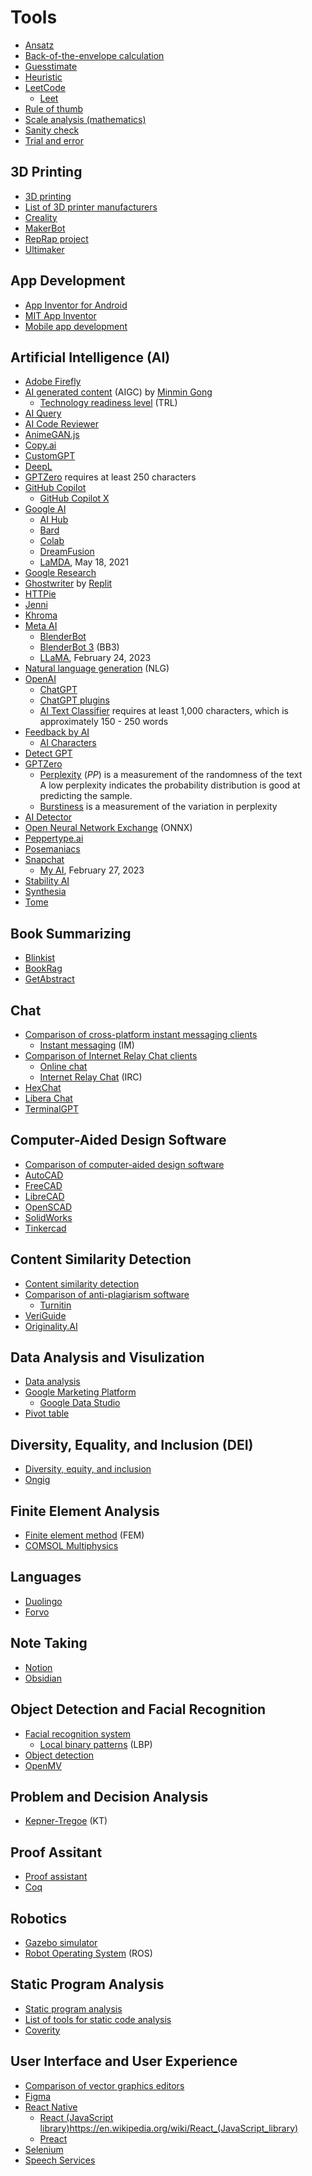 # Tools
* [Ansatz](https://en.wikipedia.org/wiki/Ansatz)
* [Back-of-the-envelope calculation](https://en.wikipedia.org/wiki/Back-of-the-envelope_calculation)
* [Guesstimate](https://en.wikipedia.org/wiki/Guesstimate)
* [Heuristic](https://en.wikipedia.org/wiki/Heuristic)
* [LeetCode](https://github.com/wisdompeak/LeetCode)
  * [Leet](https://en.wikipedia.org/wiki/Leet)
* [Rule of thumb](https://en.wikipedia.org/wiki/Rule_of_thumb)
* [Scale analysis (mathematics)](https://en.wikipedia.org/wiki/Scale_analysis_(mathematics))
* [Sanity check](https://en.wikipedia.org/wiki/Sanity_check)
* [Trial and error](https://en.wikipedia.org/wiki/Trial_and_error)
## 3D Printing
* [3D printing](https://en.wikipedia.org/wiki/3D_printing)
* [List of 3D printer manufacturers](https://en.wikipedia.org/wiki/List_of_3D_printer_manufacturers)
* [Creality](https://en.wikipedia.org/wiki/Creality)
* [MakerBot](https://en.wikipedia.org/wiki/MakerBot)
* [RepRap project](https://en.wikipedia.org/wiki/RepRap_project)
* [Ultimaker](https://en.wikipedia.org/wiki/Ultimaker)
## App Development
* [App Inventor for Android](https://en.wikipedia.org/wiki/App_Inventor_for_Android)
* [MIT App Inventor](https://appinventor.mit.edu/)
* [Mobile app development](https://en.wikipedia.org/wiki/Mobile_app_development)
## Artificial Intelligence (AI)
* [Adobe Firefly](https://www.adobe.com/sensei/generative-ai/firefly.html)
* [AI generated content](https://github.com/gongminmin/awesome-aigc) (AIGC) by [Minmin Gong](https://www.linkedin.com/in/minmin-gong-51323138/)
  * [Technology readiness level](https://en.wikipedia.org/wiki/Technology_readiness_level) (TRL)
* [AI Query](https://www.aiquery.co/)
* [AI Code Reviewer](https://ai-code-reviewer.com/)
* [AnimeGAN.js](https://animegan.js.org/)
* [Copy.ai](https://www.copy.ai/)
* [CustomGPT](https://customgpt.ai/)
* [DeepL](https://www.deepl.com/)
* [GPTZero](https://gptzero.me/) requires at least 250 characters
* [GitHub Copilot](https://en.wikipedia.org/wiki/GitHub_Copilot)
  * [GitHub Copilot X](https://github.com/features/preview/copilot-x)
* [Google AI](https://ai.google/tools/)
  * [AI Hub](https://aihub.cloud.google.com/u/0/)
  * [Bard](https://bard.google.com/)
  * [Colab](https://colab.research.google.com/notebooks/welcome.ipynb)
  * [DreamFusion](https://dreamfusion3d.github.io/)
  * [LaMDA](https://blog.google/technology/ai/lamda/), May 18, 2021
* [Google Research](https://research.google/tools/)
* [Ghostwriter](https://replit.com/site/ghostwriter) by [Replit](https://en.wikipedia.org/wiki/Replit)
* [HTTPie](https://httpie.io/)
* [Jenni](https://jenni.ai/)
* [Khroma](https://www.khroma.co/)
* [Meta AI](https://en.wikipedia.org/wiki/Meta_AI)
  * [BlenderBot](https://blenderbot.ai/)
  * [BlenderBot 3](https://parl.ai/projects/bb3/) (BB3)
  * [LLaMA](https://ai.facebook.com/blog/large-language-model-llama-meta-ai/), February 24, 2023
* [Natural language generation](https://en.wikipedia.org/wiki/Natural_language_generation) (NLG)
* [OpenAI](https://openai.com/)
  * [ChatGPT](https://chat.openai.com/chat)
  * [ChatGPT plugins](https://openai.com/blog/chatgpt-plugins)
  * [AI Text Classifier](https://platform.openai.com/ai-text-classifier) requires at least 1,000 characters, which is approximately 150 - 250 words
* [Feedback by AI](https://feedbackbyai.com/)
  * [AI Characters](https://feedbackbyai.com/characters)
* [Detect GPT](https://chrome.google.com/webstore/detail/detect-gpt/oadkgbgppkhoaaoepjbcnjejmkknaobg)
* [GPTZero](https://gptzero.me/)
  * [Perplexity](https://en.wikipedia.org/wiki/Perplexity) (*PP*) is a measurement of the randomness of the text\
    A low perplexity indicates the probability distribution is good at predicting the sample.
  * [Burstiness](https://en.wikipedia.org/wiki/Burstiness) is a measurement of the variation in perplexity
* [AI Detector](https://contentatscale.ai/ai-content-detector/)
* [Open Neural Network Exchange](https://en.wikipedia.org/wiki/Open_Neural_Network_Exchange) (ONNX)
* [Peppertype.ai](https://www.peppertype.ai/)
* [Posemaniacs](https://www.posemaniacs.com/en)
* [Snapchat](https://en.wikipedia.org/wiki/Snapchat)
  * [My AI](https://newsroom.snap.com/say-hi-to-my-ai), February 27, 2023
* [Stability AI](https://stability.ai/)
* [Synthesia](https://www.synthesia.io/)
* [Tome](https://beta.tome.app/)
## Book Summarizing
* [Blinkist](https://en.wikipedia.org/wiki/Blinkist)
* [BookRag](http://www.bookrags.com/)
* [GetAbstract](https://en.wikipedia.org/wiki/GetAbstract)
## Chat
* [Comparison of cross-platform instant messaging clients](https://en.wikipedia.org/wiki/Comparison_of_cross-platform_instant_messaging_clients)
  * [Instant messaging](https://en.wikipedia.org/wiki/Instant_messaging) (IM)
* [Comparison of Internet Relay Chat clients](https://en.wikipedia.org/wiki/Comparison_of_Internet_Relay_Chat_clients)
  * [Online chat](https://en.wikipedia.org/wiki/Online_chat)
  * [Internet Relay Chat](https://en.wikipedia.org/wiki/Internet_Relay_Chat) (IRC)
* [HexChat](https://en.wikipedia.org/wiki/HexChat)
* [Libera Chat](https://en.wikipedia.org/wiki/Libera_Chat)
* [TerminalGPT](https://github.com/jucasoliveira/terminalGPT)
## Computer-Aided Design Software
* [Comparison of computer-aided design software](https://en.wikipedia.org/wiki/Comparison_of_computer-aided_design_software)
* [AutoCAD](https://en.wikipedia.org/wiki/AutoCAD)
* [FreeCAD](https://en.wikipedia.org/wiki/FreeCAD)
* [LibreCAD](https://en.wikipedia.org/wiki/LibreCAD)
* [OpenSCAD](https://en.wikipedia.org/wiki/OpenSCAD)
* [SolidWorks](https://en.wikipedia.org/wiki/SolidWorks)
* [Tinkercad](https://en.wikipedia.org/wiki/Tinkercad)
## Content Similarity Detection
* [Content similarity detection](https://en.wikipedia.org/wiki/Content_similarity_detection)
* [Comparison of anti-plagiarism software](https://en.wikipedia.org/wiki/Comparison_of_anti-plagiarism_software)
  * [Turnitin](https://en.wikipedia.org/wiki/Turnitin)
* [VeriGuide](https://veriguide1.cse.cuhk.edu.hk/portal/plagiarism_detection/index.jsp)
* [Originality.AI](https://originality.ai/)
## Data Analysis and Visulization
* [Data analysis](https://en.wikipedia.org/wiki/Data_analysis)
* [Google Marketing Platform](https://en.wikipedia.org/wiki/Google_Marketing_Platform)
  * [Google Data Studio](https://marketingplatform.google.com/about/data-studio/)
* [Pivot table](https://en.wikipedia.org/wiki/Pivot_table)
## Diversity, Equality, and Inclusion (DEI)
* [Diversity, equity, and inclusion](https://en.wikipedia.org/wiki/Diversity,_equity,_and_inclusion)
* [Ongig](https://www.ongig.com/)
## Finite Element Analysis
* [Finite element method](https://en.wikipedia.org/wiki/Finite_element_method) (FEM)
* [COMSOL Multiphysics](https://en.wikipedia.org/wiki/COMSOL_Multiphysics)
## Languages
* [Duolingo](https://en.wikipedia.org/wiki/Duolingo)
* [Forvo](https://en.wikipedia.org/wiki/Forvo)
## Note Taking
* [Notion](https://en.wikipedia.org/wiki/Notion_(productivity_software))
* [Obsidian](https://en.wikipedia.org/wiki/Obsidian_(software))
## Object Detection and Facial Recognition
* [Facial recognition system](https://en.wikipedia.org/wiki/Facial_recognition_system)
  * [Local binary patterns](https://en.wikipedia.org/wiki/Local_binary_patterns) (LBP)
* [Object detection](https://en.wikipedia.org/wiki/Object_detection)
* [OpenMV](https://github.com/openmv/openmv)
## Problem and Decision Analysis
* [Kepner-Tregoe](https://kepner-tregoe.com/) (KT)
## Proof Assitant
* [Proof assistant](https://en.wikipedia.org/wiki/Proof_assistant)
* [Coq](https://en.wikipedia.org/wiki/Coq)
## Robotics
* [Gazebo simulator](https://en.wikipedia.org/wiki/Gazebo_simulator)
* [Robot Operating System](https://en.wikipedia.org/wiki/Robot_Operating_System) (ROS)
## Static Program Analysis
* [Static program analysis](https://en.wikipedia.org/wiki/Static_program_analysis)
* [List of tools for static code analysis](https://en.wikipedia.org/wiki/List_of_tools_for_static_code_analysis)
* [Coverity](https://en.wikipedia.org/wiki/Coverity)
## User Interface and User Experience
* [Comparison of vector graphics editors](https://en.wikipedia.org/wiki/Comparison_of_vector_graphics_editors)
* [Figma](https://en.wikipedia.org/wiki/Figma_(software))
* [React Native](https://en.wikipedia.org/wiki/React_Native)
  * [React (JavaScript library)]()https://en.wikipedia.org/wiki/React_(JavaScript_library)
  * [Preact](https://preactjs.com/)
* [Selenium](https://www.selenium.dev/)
* [Speech Services](https://en.wikipedia.org/wiki/Speech_Services)
